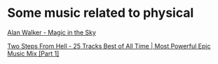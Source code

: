 # Some music related to physical

[Alan Walker - Magic in the Sky](https://www.youtube.com/watch?v=I34tdh9sm1U)

[Two Steps From Hell - 25 Tracks Best of All Time | Most Powerful Epic Music Mix [Part 1]](https://www.youtube.com/watch?v=st7dKA71mG0)
